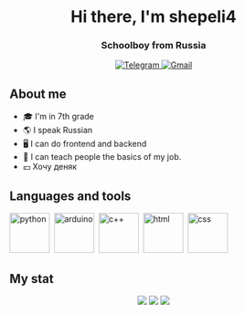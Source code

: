 <div id="main" align="center">
  <h1>Hi there, I'm shepeli4</h1>
  <h3>Schoolboy from Russia</h3>
  <a href="https://t.me/shepeli18">
    <img src="https://img.shields.io/badge/Telegram-blue?style=for-the-badge&logo=Telegram&logoColor=white" alt="Telegram"/>
  </a>
  <a href="mailto:mih.shperling@gmail.com">
    <img src="https://img.shields.io/badge/Gmail-blue?style=for-the-badge&logo=Gmail&logoColor=white" alt="Gmail"/>
  </a>
</div>

<h2>About me</h2>
<ul>
  <li>🎓 I'm in 7th grade</li>
  <li>🌎 I speak Russian</li>
  <li>🖥️ I can do frontend and backend</li>
  <li>🎒 I can teach people the basics of my job.</li>
  <li>💴 Хочу деняк</li>
</ul>

<div id="foot" align="left">
  <h2>Languages and tools</h2>
  <img src="https://cdn.jsdelivr.net/gh/devicons/devicon@latest/icons/python/python-original.svg" title="python" width="70" height="70"/>&nbsp;
  <img src="https://cdn.jsdelivr.net/gh/devicons/devicon@latest/icons/arduino/arduino-original.svg" title="arduino" width="70" height="70"/>&nbsp;
  <img src="https://cdn.jsdelivr.net/gh/devicons/devicon@latest/icons/cplusplus/cplusplus-original.svg" title="c++" width="70" height="70"/>&nbsp;
  <img src="https://cdn.jsdelivr.net/gh/devicons/devicon@latest/icons/html5/html5-original.svg" title="html" width="70" height="70"/>&nbsp;
  <img src="https://cdn.jsdelivr.net/gh/devicons/devicon@latest/icons/css3/css3-original.svg" title="css" width="70" height="70"/>&nbsp;
</div>

<h2>My stat</h2>
<div id="toes" align="center">
  
  ![](http://github-profile-summary-cards.vercel.app/api/cards/stats?username=shepeli4&theme=github_dark)
  ![](http://github-profile-summary-cards.vercel.app/api/cards/productive-time?username=shepeli4&theme=github_dark&utcOffset=8)
  ![](http://github-profile-summary-cards.vercel.app/api/cards/profile-details?username=shepeli4&theme=github_dark)
</div>
